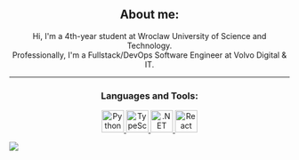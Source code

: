 <div align="center">
  
  ## About me:
  Hi, I'm a 4th-year student at Wroclaw University of Science and Technology.  
  Professionally, I'm a Fullstack/DevOps Software Engineer at Volvo Digital & IT.  
  
  -------------------
  
  ### Languages and Tools:
  
  <a href="https://www.python.org/" target="_blank" rel="noreferrer"> <img src="https://cdn3.iconfinder.com/data/icons/logos-and-brands-adobe/512/267_Python-512.png" alt="Python" width="40" height="40"/> </a>
  <a href="https://www.typescriptlang.org/" target="_blank" rel="noreferrer"> <img src="https://cdn-icons-png.flaticon.com/512/5968/5968381.png" alt="TypeScript" width="40" height="40"/> </a>
  <a href="https://dotnet.microsoft.com/" target="_blank" rel="noreferrer"> <img src="https://upload.wikimedia.org/wikipedia/commons/e/ee/.NET_Core_Logo.svg" alt=".NET" width="40" height="40"/> </a>
  <a href="https://react.dev/" target="_blank" rel="noreferrer"> <img src="https://avatars.githubusercontent.com/u/6412038?s=280&v=4" alt="React" width="40" height="40"/> </a> 
  
  </b>
  <p align="left"><a href="https://github.com/serwus701">
  <img align="center" src="https://github-readme-stats.vercel.app/api/top-langs/?username=serwus701&hide=makefile,cmake&title_color=ffffff&text_color=c9cacc&icon_color=2bbc8a&bg_color=1d1f21" />
  </a>
  
  </div>
  
